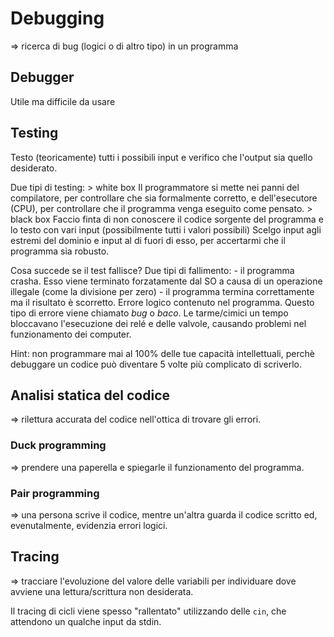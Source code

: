 # Debugging
=> ricerca di bug (logici o di altro tipo) in un programma

## Debugger
Utile ma difficile da usare

## Testing
Testo (teoricamente) tutti i possibili input e verifico che l'output sia quello desiderato.

Due tipi di testing:
	> white box
		Il programmatore si mette nei panni del compilatore, per controllare che sia formalmente corretto, e dell'esecutore (CPU), per controllare che il programma venga eseguito come pensato.
	> black box
		Faccio finta di non conoscere il codice sorgente del programma e lo testo con vari input (possibilmente tutti i valori possibili)
		Scelgo input agli estremi del dominio e input al di fuori di esso, per accertarmi che il programma sia robusto.

Cosa succede se il test fallisce?
	Due tipi di fallimento:
		- il programma crasha. Esso viene terminato forzatamente dal SO a causa di un operazione illegale (come la divisione per zero)
		- il programma termina correttamente ma il risultato è scorretto. Errore logico contenuto nel programma. Questo tipo di errore viene chiamato *bug* o *baco*. Le tarme/cimici un tempo bloccavano l'esecuzione dei relé e delle valvole, causando problemi nel funzionamento dei computer.

Hint: non programmare mai al 100% delle tue capacità intellettuali, perchè debuggare un codice può diventare 5 volte più complicato di scriverlo.

## Analisi statica del codice
=> rilettura accurata del codice nell'ottica di trovare gli errori.

### Duck programming
=> prendere una paperella e spiegarle il funzionamento del programma.

### Pair programming
=> una persona scrive il codice, mentre un'altra guarda il codice scritto ed, evenutalmente, evidenzia errori logici.

## Tracing
=> tracciare l'evoluzione del valore delle variabili per individuare dove avviene una lettura/scrittura non desiderata.

Il tracing di cicli viene spesso "rallentato" utilizzando delle `cin`, che attendono un qualche input da stdin.
